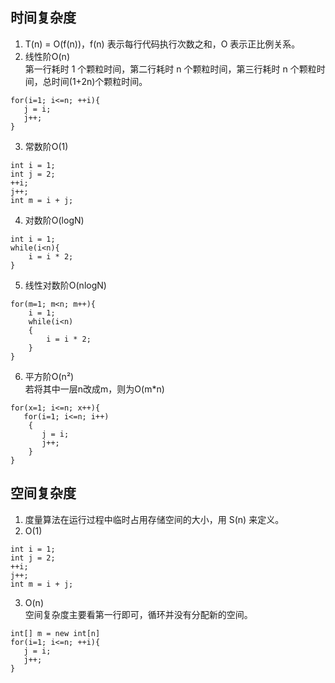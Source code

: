 ## 时间复杂度
1. T(n) = O(f(n))，f(n) 表示每行代码执行次数之和，O 表示正比例关系。
2. 线性阶O(n)\
第一行耗时 1 个颗粒时间，第二行耗时 n 个颗粒时间，第三行耗时 n 个颗粒时间，总时间(1+2n)个颗粒时间。
```
for(i=1; i<=n; ++i){
   j = i;
   j++;
}
```
3. 常数阶O(1)
```
int i = 1;
int j = 2;
++i;
j++;
int m = i + j;
```
4. 对数阶O(logN)
```
int i = 1;
while(i<n){
    i = i * 2;
}
```
5. 线性对数阶O(nlogN)
```
for(m=1; m<n; m++){
    i = 1;
    while(i<n)
    {
        i = i * 2;
    }
}
```
6. 平方阶O(n²)\
若将其中一层n改成m，则为O(m*n)
```
for(x=1; i<=n; x++){
   for(i=1; i<=n; i++)
    {
       j = i;
       j++;
    }
}
```
## 空间复杂度 
1. 度量算法在运行过程中临时占用存储空间的大小，用 S(n) 来定义。
2. O(1)
```
int i = 1;
int j = 2;
++i;
j++;
int m = i + j;
```
3. O(n)\
空间复杂度主要看第一行即可，循环并没有分配新的空间。
```
int[] m = new int[n]
for(i=1; i<=n; ++i){
   j = i;
   j++;
}
```